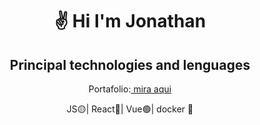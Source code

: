 <h1 align="center">✌️ Hi I'm Jonathan </h1>
<h2 align='center'>Principal technologies and lenguages</h2>
<p align="center">Portafolio:<a href="portfolio-jonarroh.vercel.app"> mira aqui</a>
</p>
<p align="center">JS🟡| React🔵| Vue🟢| docker 🐋 </p>
